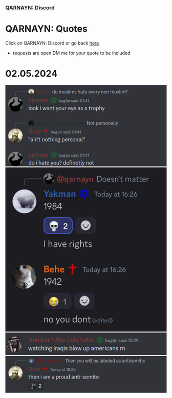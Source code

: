 <link rel="icon" href="https://demerci.github.io/qarnayn/favicon.ico">

### [QARNAYN: Discord](https://demerci.github.io/qarnayn/DISCORD.html)

# QARNAYN: Quotes
Click on QARNAYN: Discord or go back [here](https://demerci.github.io/qarnayn/DISCORD.html)
- requests are open DM me for your quote to be included

# 02.05.2024
![Quote1](quote1.png)
![Quote2](quotes2.jpg)
![Quote3](quote3.png)
![Quote4](quote4.png)